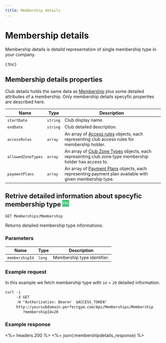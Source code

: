 ```yaml
---
title: Membership details
---
```


# Membership details

Membership details is detaild representation of single membership type in your company. 

{:toc}


## Membership details properties

Club details holds the same data as [Membership][MembershipProperties] plus some detailed attributes of a membership.
Only membership details specyfic properties are described here.


Name            	 | Type      | Description
---------------------|-----------|---------------
`startDate`          |`string`   | Club display name.
`endDate`     		 |`string`   | Club detailed description.
`accessRules`        |`array`    | An array of [Access rules][AccessRule] objects, each representing club access rules for membership holder.
`allowedZoneTypes`   |`array`    | An array of [Club Zone Types][ClubZoneType] objects, each representing club zone type membership holder has access to.
`paymentPlans`       |`array`    | An array of [Payment Plans][PaymentPlanProperties] objects, each representing payment plan available with given membership type.
          


## Retrive detailed information about specyfic membership type ![alt text][EM]

    GET Memberships/Membership

Returns detailed membership type informations.


### Parameters

Name            | Type       | Description
----------------|------------|------------
`membershipId`  |`long`      | Membership type identifier.



### Example request

In this example we fetch membership type with `id` = `20` detailed information.

``` command-line
curl -i 
     -X GET 
     -H "Authorization: Bearer  $ACCESS_TOKEN"  
     http://yoursubdomain.perfectgym.com/Api/Memberships/Membership
     	?membershipId=20     	
```


### Example response

<%= headers 200 %>
<%= json(:membershipdetails_response) %>



[MembershipProperties]: /api/memberships/memberships#properties 
[AccessRule]: /appendix/datatypes/clubaccessrule
[ClubZoneType]: /appendix/datatypes/clubzonetype
[PaymentPlanProperties]: /api/memberships/paymentplans#properties

[EM]: /assets/images/employee.png "Employee mode"
[UM]: /assets/images/user.png "User mode"